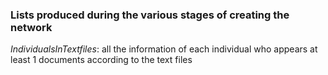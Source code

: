 ### Lists produced during the various stages of creating the network

_IndividualsInTextfiles_: all the information of each individual who appears at least 1 documents according to the text files 
